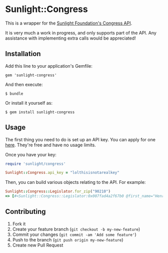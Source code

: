 # Sunlight::Congress

This is a wrapper for the [Sunlight Foundation's Congress API](http://sunlightlabs.github.io/congress/).

It is very much a work in progress, and only supports part of the API. Any
assistance with implementing extra calls would be appreciated!

## Installation

Add this line to your application's Gemfile:

    gem 'sunlight-congress'

And then execute:

    $ bundle

Or install it yourself as:

    $ gem install sunlight-congress

## Usage

The first thing you need to do is set up an API key. You can apply for one
[here](http://services.sunlightlabs.com/accounts/register/). They're free and
have no usage limits.

Once you have your key:

```ruby
require 'sunlight/congress'

Sunlight::Congress.api_key = "lolthisisnotarealkey"
```

Then, you can build various objects relating to the API. For example:

```ruby
Sunlight::Congress::Legislator.for_zip("90210")
=> [#<Sunlight::Congress::Legislator:0x007fad4a2f67b0 @first_name="Henry"...
```

## Contributing

1. Fork it
2. Create your feature branch (`git checkout -b my-new-feature`)
3. Commit your changes (`git commit -am 'Add some feature'`)
4. Push to the branch (`git push origin my-new-feature`)
5. Create new Pull Request
